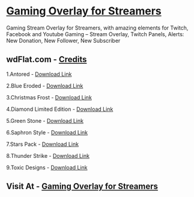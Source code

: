 # [Gaming Overlay for Streamers](https://www.dannibla.com/overlay-bundle/)
Gaming Stream Overlay for Streamers, with amazing elements for Twitch, Facebook and Youtube Gaming – Stream Overlay, Twitch Panels, Alerts: New Donation, New Follower, New Subscriber


## wdFlat.com - [Credits](https://wdFlat.com/)

1.Antored - [Download Link](https://www.dannibla.com/overlay-bundle/Antored.zip)

2.Blue Eroded - [Download Link](https://www.dannibla.com/overlay-bundle/Blue-Eroded.zip)

3.Christmas Frost - [Download Link](https://www.dannibla.com/overlay-bundle/Christmas-Frost.zip)

4.Diamond Limited Edition - [Download Link](https://www.dannibla.com/overlay-bundle/Diamond-Limited-Edition.zip)

5.Green Stone - [Download Link](https://www.dannibla.com/overlay-bundle/Green-Stone.zip)

6.Saphron Style - [Download Link](https://www.dannibla.com/overlay-bundle/Saphron-Style.zip)

7.Stars Pack - [Download Link](https://www.dannibla.com/overlay-bundle/Stars-Pack.zip)

8.Thunder Strike - [Download Link](https://www.dannibla.com/overlay-bundle/Thunder-Strike.zip)

9.Toxic Designs - [Download Link](https://www.dannibla.com/overlay-bundle/Toxic-Designs.zip)


## Visit At - [Gaming Overlay for Streamers](https://www.dannibla.com/overlay-bundle/)
